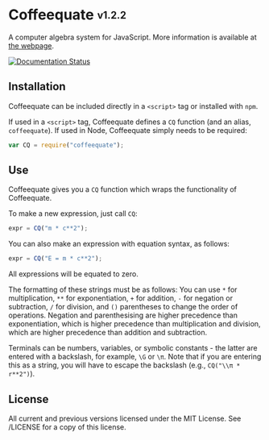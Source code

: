 Coffeequate <sub><sup>v1.2.2</sup></sub>
=============================

A computer algebra system for JavaScript. More information is available at [the webpage](http://matthewja.com/Coffeequate).

[![Documentation Status](https://readthedocs.org/projects/coffeequate/badge/?version=latest)](https://readthedocs.org/projects/coffeequate/?badge=latest)

## Installation
Coffeequate can be included directly in a `<script>` tag or installed with `npm`.

If used in a `<script>` tag, Coffeequate defines a `CQ` function (and an alias, `coffeequate`). If used in Node, Coffeequate simply needs to be required:
```javascript
var CQ = require("coffeequate");
```

## Use
Coffeequate gives you a `CQ` function which wraps the functionality of Coffeequate.

To make a new expression, just call `CQ`:
```javascript
expr = CQ("m * c**2");
```

You can also make an expression with equation syntax, as follows:
```javascript
expr = CQ("E = m * c**2");
```

All expressions will be equated to zero.

The formatting of these strings must be as follows: You can use `*` for multiplication, `**` for exponentiation, `+` for addition, `-` for negation or subtraction, `/` for division, and `()` parentheses to change the order of operations. Negation and parenthesising are higher precedence than exponentiation, which is higher precedence than multiplication and division, which are higher precedence than addition and subtraction.

Terminals can be numbers, variables, or symbolic constants - the latter are entered with a backslash, for example, `\G` or `\π`. Note that if you are entering this as a string, you will have to escape the backslash (e.g., `CQ("\\π * r**2")`).

## License
All current and previous versions licensed under the MIT License. See /LICENSE for a copy of this license.